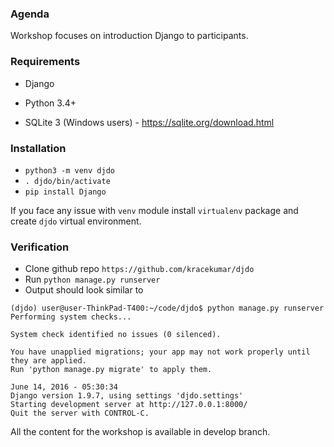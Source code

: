 
### Agenda

Workshop focuses on introduction Django to participants.

### Requirements

- Django

- Python 3.4+

- SQLite 3 (Windows users) - https://sqlite.org/download.html


### Installation

- `python3 -m venv djdo`
- `. djdo/bin/activate`
- `pip install Django`

If you face any issue with `venv` module install `virtualenv` package and create `djdo` virtual environment.

### Verification

- Clone github repo `https://github.com/kracekumar/djdo`
- Run `python manage.py runserver`
- Output should look similar to

``` shell
(djdo) user@user-ThinkPad-T400:~/code/djdo$ python manage.py runserver
Performing system checks...

System check identified no issues (0 silenced).

You have unapplied migrations; your app may not work properly until they are applied.
Run 'python manage.py migrate' to apply them.

June 14, 2016 - 05:30:34
Django version 1.9.7, using settings 'djdo.settings'
Starting development server at http://127.0.0.1:8000/
Quit the server with CONTROL-C.

```

All the content for the workshop is available in develop branch.
